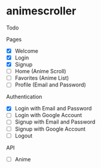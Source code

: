 # animescroller

Todo

Pages

- [x] Welcome
- [x] Login
- [x] Signup
- [ ] Home (Anime Scroll)
- [ ] Favorites (Anime List)
- [ ] Profile (Email and Password)

Authentication

- [x] Login with Email and Password
- [ ] Login with Google Account
- [ ] Signup with Email and Password
- [ ] Signup with Google Account
- [ ] Logout

API 

- [ ] Anime
